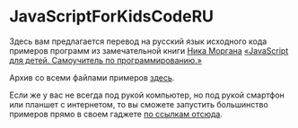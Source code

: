 # JavaScriptForKidsCodeRU
Здесь вам предлагается перевод на русский язык исходного кода примеров программ из замечательной книги [Ника Моргана](https://github.com/skilldrick) [«JavaScript для детей. Самоучитель по программированию.»](https://www.mann-ivanov-ferber.ru/books/javascript-dlya-detej/)

Архив со всеми файлами примеров [здесь](https://github.com/a1ip/JavaScriptForKidsCodeRU/archive/master.zip).

Если же у вас не всегда под рукой компьютер, но под рукой смартфон или планшет с интернетом, то вы сможете запустить большинство примеров прямо в своем гаджете [по ссылкам отсюда](https://git.io/js4kids).
